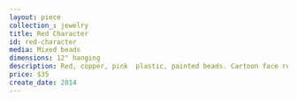 ```yaml
---
layout: piece
collection_: jewelry
title: Red Character
id: red-character
media: Mixed beads
dimensions: 12" hanging
description: Red, copper, pink  plastic, painted beads. Cartoon face red and white button and beaded clasp.
price: $35
create_date: 2014
---
```

